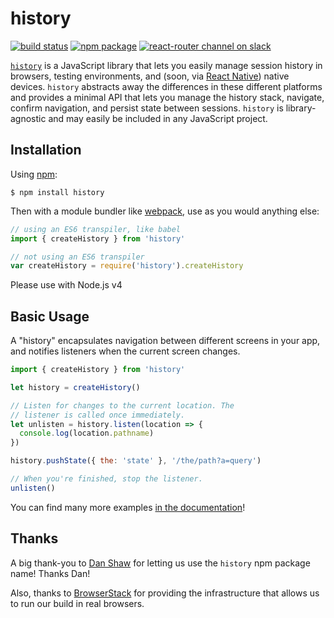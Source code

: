 # history

[![build status](https://img.shields.io/travis/rackt/history/master.svg?style=flat-square)](https://travis-ci.org/rackt/history)
[![npm package](https://img.shields.io/npm/v/history.svg?style=flat-square)](https://www.npmjs.org/package/history)
[![react-router channel on slack](https://img.shields.io/badge/slack-react--router@reactiflux-61DAFB.svg?style=flat-square)](http://www.reactiflux.com)

[`history`](https://www.npmjs.com/package/history) is a JavaScript library that lets you easily manage session history in browsers, testing environments, and (soon, via [React Native](https://facebook.github.io/react-native/)) native devices. `history` abstracts away the differences in these different platforms and provides a minimal API that lets you manage the history stack, navigate, confirm navigation, and persist state between sessions. `history` is library-agnostic and may easily be included in any JavaScript project.

## Installation

Using [npm](https://www.npmjs.org/):

    $ npm install history

Then with a module bundler like [webpack](https://webpack.github.io/), use as you would anything else:

```js
// using an ES6 transpiler, like babel
import { createHistory } from 'history'

// not using an ES6 transpiler
var createHistory = require('history').createHistory
```

Please use with Node.js v4

## Basic Usage

A "history" encapsulates navigation between different screens in your app, and notifies listeners when the current screen changes.

```js
import { createHistory } from 'history'

let history = createHistory()

// Listen for changes to the current location. The
// listener is called once immediately.
let unlisten = history.listen(location => {
  console.log(location.pathname)
})

history.pushState({ the: 'state' }, '/the/path?a=query')

// When you're finished, stop the listener.
unlisten()
```

You can find many more examples [in the documentation](https://github.com/rackt/history/tree/master/docs)!

## Thanks

A big thank-you to [Dan Shaw](https://www.npmjs.com/~dshaw) for letting us use the `history` npm package name! Thanks Dan!

Also, thanks to [BrowserStack](https://www.browserstack.com/) for providing the infrastructure that allows us to run our build in real browsers.

